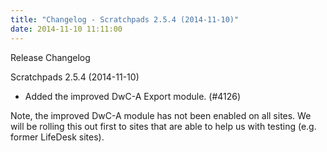 ```yaml
---
title: "Changelog - Scratchpads 2.5.4 (2014-11-10)"
date: 2014-11-10 11:11:00
---
```


Release Changelog

Scratchpads 2.5.4 (2014-11-10)
- Added the improved DwC-A Export module. (#4126)

Note, the improved DwC-A module has not been enabled on all sites.  We will be rolling this out first to sites that are able to help us with testing (e.g. former LifeDesk sites).

